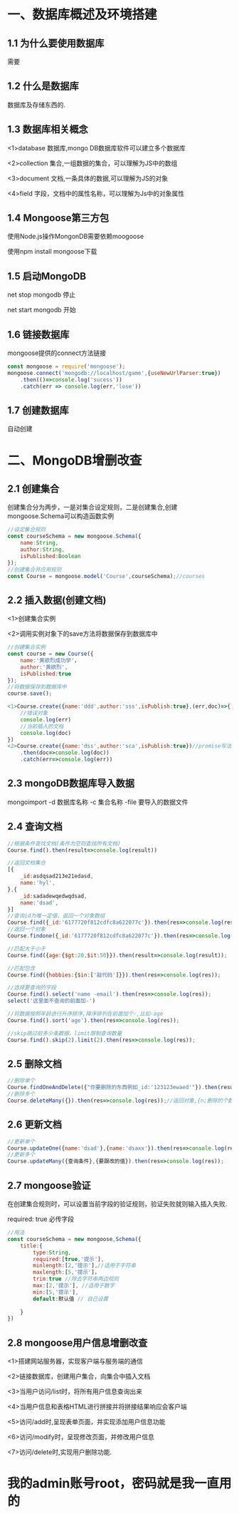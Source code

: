 # 一、数据库概述及环境搭建

## 1.1 为什么要使用数据库

需要

## 1.2 什么是数据库

数据库及存储东西的.

## 1.3 数据库相关概念

<1>database 数据库,mongo DB数据库软件可以建立多个数据库

<2>collection 集合,一组数据的集合，可以理解为JS中的数组

<3>document 文档,一条具体的数据,可以理解为JS的对象

<4>field 字段，文档中的属性名称，可以理解为Js中的对象属性

## 1.4 Mongoose第三方包

使用Node.js操作MongonDB需要依赖moogoose

使用npm install mongoose下载

## 1.5 启动MongoDB

net stop mongodb 停止

net start mongodb 开始

## 1.6 链接数据库

mongoose提供的connect方法链接

```js
const mongoose = require('mongoose');
mongoose.connect('mongodb://localhost/game',{useNewUrlParser:true})
    .then(()=>console.log('sucess'))
    .catch(err => console.log(err,'lose'))
```

## 1.7 创建数据库

自动创建

# 二、MongoDB增删改查

## 2.1 创建集合

创建集合分为两步，一是对集合设定规则，二是创建集合,创建mongoose.Schema可以构造函数实例

```js
//设定集合规则
const courseSchema = new mongoose.Schema({
    name:String,
    author:String,
    isPublished:Boolean
});
//创建集合并应用规则
const Course = mongoose.model('Course',courseSchema);//courses
```

## 2.2 插入数据(创建文档)

<1>创建集合实例

<2>调用实例对象下的save方法将数据保存到数据库中

```js
//创建集合实例
const course = new Course({
    name:'黄欲烈成功学'，
    author:'黄欲烈',
    isPublished:true       
});
//将数据保存到数据库中
course.save();
```

```js
<1>Course.create({name:'ddd',author:'sss',isPublish:true},(err,doc)=>{
    //错误对象
    console.log(err)
    //当前插入的文档
    console.log(doc)
})
<2>Course.create({name:'dss',author:'sca',isPublish:true})//promise写法
	.then(doc=>console.log(doc))
	.catch(err=>console.log(err))
```

## 2.3 mongoDB数据库导入数据

mongoimport -d 数据库名称 -c 集合名称 -file 要导入的数据文件

## 2.4 查询文档

```js
//根据条件查找文档(条件为空则查找所有文档)
Course.find().then(result=>console.log(result))

//返回文档集合
[{
    _id:asdqsad213e21edasd,
    name:'hyl',
},{
    _id:sadadewqedwqdsad,
    name:'dsad',
}]
//查询id为唯一定值，返回一个对象数组
Course.find({_id:'6177720f812cdfc8a622077c'}).then(res=>console.log(res));
//返回一个对象
Course.findone({_id:'6177720f812cdfc8a622077c'}).then(res=>console.log(res));

//匹配大于小于
Course.find({age:{$gt:20,$it:50}}).then(result=>console.log(result));

//匹配包含
Course.find({hobbies:{$in:['敲代码']}}).then(res=>console.log(res));

//选择要查询的字段
Course.find().select('name -email').then(res=>console.log(res));
select('这里面不查询的前面加-')

//将数据按照年龄进行升序排序,降序排列在前面加个-,比如-age
Course.find().sort('age').then(res=>console.log(res));

//skip跳过前多少条数据，limit限制查询数量
Course.find().skip(2).limit(2).then(res=>console.log(res));
```

## 2.5 删除文档

```js
//删除单个
Course.findOneAndDelete({"你要删除的东西例如_id:'123123ewaed'"}).then(result=>console.log(result));
//删除多个
Course.deleteMany({}).then(res=>console.log(res));//返回对象,{n;删除的个数}
```

## 2.6 更新文档

```js
//更新单个
Course.updateOne({name:'dsad'},{name:'dsaxx'}).then(res=>console.log(res));
//更新多个
Course.updateMany({查询条件},{要跟改的值}).then(res=>console.log(res));
```

## 2.7 mongoose验证

在创建集合规则时，可以设置当前字段的验证规则，验证失败就则输入插入失败.

required: true 必传字段

```js
//用法
const courseSchema = new mongoose,Schema({
    title:{
        type:String,
        required:[true,'提示'],
        minlength:[2,'提示'],//适用于字符串
        maxlength:[5,'提示']，
        trim:true //除去字符串两边规则
        max:[2,'提示'], //适用于数字
        min:[5,'提示'],
    	default:默认值 // 自己设置
		
    }
})
```

## 2.8 mongoose用户信息增删改查

<1>搭建网站服务器，实现客户端与服务端的通信

<2>链接数据库，创建用户集合，向集合中插入文档

<3>当用户访问/list时，将所有用户信息查询出来

<4>当用户信息和表格HTML进行拼接并将拼接结果响应会客户端

<5>访问/add时,呈现表单页面，并实现添加用户信息功能

<6>访问/modify时，呈现修改页面，并修改用户信息

<7>访问/delete时,实现用户删除功能.



# 我的admin账号root，密码就是我一直用的
